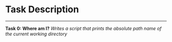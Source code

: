 # Task Description
---
__Task 0: Where am I?__
*Writes a script that prints the absolute path name of the current working directory*



